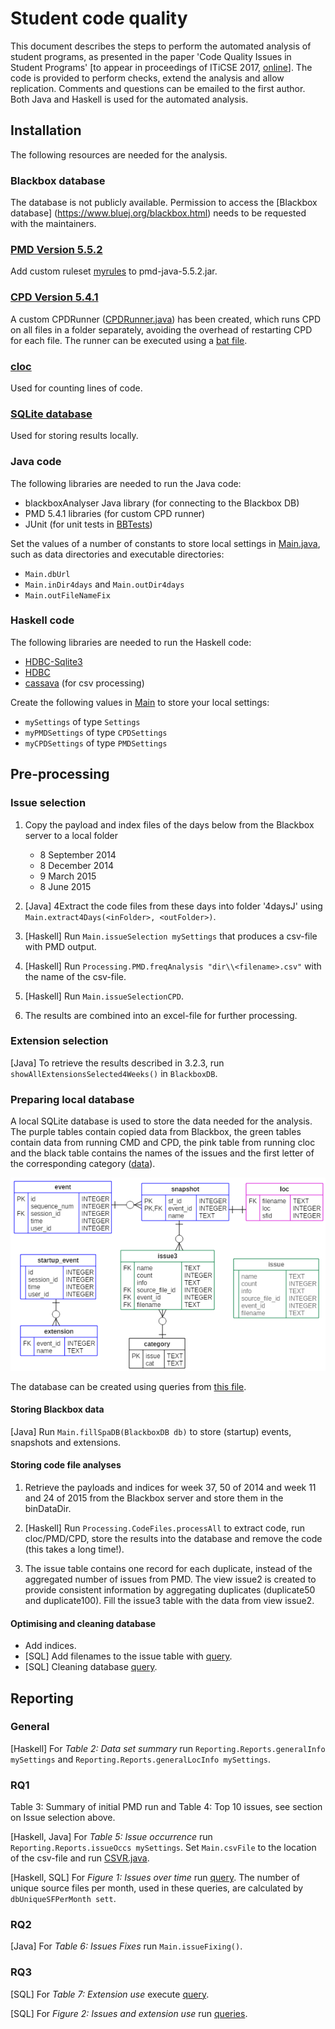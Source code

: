# Student code quality

This document describes the steps to perform the automated analysis of student programs, as presented in the paper 'Code Quality Issues in Student Programs' [to appear in proceedings of ITiCSE 2017, [online](http://www.cs.uu.nl/research/techreps/repo/CS-2017/2017-006.pdf)].
The code is provided to perform checks, extend the analysis and allow replication. Comments and questions can be emailed to the first author.
Both Java and Haskell is used for the automated analysis.

## Installation

The following resources are needed for the analysis.

### Blackbox database

The database is not publicly available. Permission to access the [Blackbox database] (https://www.bluej.org/blackbox.html) needs to be requested with the maintainers.

### [PMD Version 5.5.2](http://pmd.github.io/pmd-5.5.2/)
Add custom ruleset [myrules](./other/myrules.xml) to pmd-java-5.5.2.jar.

### [CPD Version 5.4.1](http://pmd.github.io/pmd-5.4.1/usage/cpd-usage.html)
A custom CPDRunner ([CPDRunner.java](./src/Java/spa/CPDRunner.java)) has been created, which runs CPD on all files in a folder separately, avoiding the overhead of restarting CPD for each file. The runner can be executed using a [bat file](./other/jcpd.bat).

### [cloc](https://github.com/AlDanial/cloc)
Used for counting lines of code.

### [SQLite database](https://www.sqlite.org/)
Used for storing results locally.

### Java code
The following libraries are needed to run the Java code:
* blackboxAnalyser Java library (for connecting to the Blackbox DB)
* PMD 5.4.1 libraries (for custom CPD runner)
* JUnit (for unit tests in [BBTests](./src/Java/spa/BBTests.java))

Set the values of a number of constants to store local settings in [Main.java](./src/Java/spa/Main.java), such as data directories and executable directories:
* `Main.dbUrl`
* `Main.inDir4days` and `Main.outDir4days`
* `Main.outFileNameFix`

### Haskell code
The following libraries are needed to run the Haskell code:
* [HDBC-Sqlite3](https://hackage.haskell.org/package/HDBC-sqlite3)
* [HDBC](https://hackage.haskell.org/package/HDBC)
* [cassava](https://hackage.haskell.org/package/cassava) (for csv processing)

Create the following values in [Main](./src/Haskell/Main.hs) to store your local settings:
* `mySettings` of type `Settings`
* `myPMDSettings` of type `CPDSettings`
* `myCPDSettings` of type `PMDSettings`

## Pre-processing

### Issue selection

1. Copy the payload and index files of the days below from the Blackbox server to a local folder
   * 8 September 2014 
   * 8 December 2014
   * 9 March 2015
   * 8 June 2015

2. [Java] 4Extract the code files from these days into folder '4daysJ' using `Main.extract4Days(<inFolder>, <outFolder>)`.

3. [Haskell] Run `Main.issueSelection mySettings` that produces a csv-file with PMD output.
5. [Haskell] Run `Processing.PMD.freqAnalysis "dir\\<filename>.csv"` with the name of the csv-file.
4. [Haskell] Run `Main.issueSelectionCPD`.
6. The results are combined into an excel-file for further processing.

### Extension selection

[Java] To retrieve the results described in 3.2.3, run `showAllExtensionsSelected4Weeks()` in `BlackboxDB`.

### Preparing local database

A local SQLite database is used to store the data needed for the analysis. The purple tables contain copied
data from Blackbox, the green tables contain data from running CMD and CPD, the pink table from running cloc
and the black table contains the names of the issues and the first letter of the corresponding category
([data](./other/categories.csv)).

![erd](./img/ERD.png)

The database can be created using queries from [this file](./src/SQL/createDatabase.sql).

#### Storing Blackbox data
[Java] Run `Main.fillSpaDB(BlackboxDB db)` to store (startup) events, snapshots and extensions.

#### Storing code file analyses

1. Retrieve the payloads and indices for week 37, 50 of 2014 and week 11 and 24 of 2015 from the Blackbox server and store them in the binDataDir.

2. [Haskell] Run `Processing.CodeFiles.processAll` to extract code, run cloc/PMD/CPD, store the results into the database and remove the
code (this takes a long time!).

3. The issue table contains one record for each duplicate, instead of the aggregated number of issues from PMD. The view issue2 is created to provide consistent information by aggregating duplicates (duplicate50 and duplicate100). Fill the issue3 table with the data from view issue2.

#### Optimising and cleaning database

* Add indices.
* [SQL] Add filenames to the issue table with [query](./src/SQL/addFileNames.sql).
* [SQL] Cleaning database [query](./src/SQL/cleaning.sql).

## Reporting

### General

[Haskell] For *Table 2: Data set summary* run `Reporting.Reports.generalInfo mySettings` and `Reporting.Reports.generalLocInfo mySettings`.

### RQ1
Table 3: Summary of initial PMD run and Table 4: Top 10 issues, see section on Issue selection above.

[Haskell, Java] For *Table 5: Issue occurrence* run `Reporting.Reports.issueOccs mySettings`.
Set `Main.csvFile` to the location of the csv-file and run [CSVR.java](./src/Java/spa/CSVR.java).

[Haskell, SQL] For *Figure 1: Issues over time* run [query](./src/SQL/rq1Figure1.sql). The number of unique source files per month, used in these queries, are calculated by `dbUniqueSFPerMonth sett`.

### RQ2

[Java] For *Table 6: Issues Fixes*  run `Main.issueFixing()`.

### RQ3

[SQL] For *Table 7: Extension use* execute [query](./src/SQL/rq3Table7.sql).

[SQL] For *Figure 2: Issues and extension use* run [queries](./src/SQL/rq3Figure2.sql).

